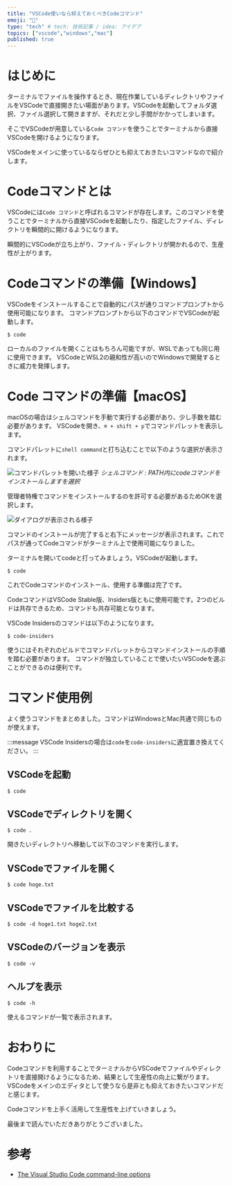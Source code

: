 ```yaml
---
title: "VSCode使いなら抑えておくべきCodeコマンド"
emoji: "🧩"
type: "tech" # tech: 技術記事 / idea: アイデア
topics: ["vscode","windows","mac"]
published: true
---
```


# はじめに

ターミナルでファイルを操作するとき、現在作業しているディレクトリやファイルをVSCodeで直接開きたい場面があります。VSCodeを起動してフォルダ選択、ファイル選択して開きますが、それだと少し手間がかかってしまいます。

そこでVSCodeが用意している`Code コマンド`を使うことでターミナルから直接VSCodeを開けるようになります。

VSCodeをメインに使っているならぜひとも抑えておきたいコマンドなので紹介します。

# Codeコマンドとは

VSCodeには`Code コマンド`と呼ばれるコマンドが存在します。このコマンドを使うことでターミナルから直接VSCodeを起動したり、指定したファイル、ディレクトリを瞬間的に開けるようになります。

瞬間的にVSCodeが立ち上がり、ファイル・ディレクトリが開かれるので、生産性が上がります。

# Codeコマンドの準備【Windows】

VSCodeをインストールすることで自動的にパスが通りコマンドプロンプトから使用可能になります。
コマンドプロンプトから以下のコマンドでVSCodeが起動します。

```shell
$ code
```

ローカルのファイルを開くことはもちろん可能ですが、WSLであっても同じ用に使用できます。
VSCodeとWSL2の親和性が高いのでWindowsで開発するときに威力を発揮します。

# Code コマンドの準備【macOS】

macOSの場合はシェルコマンドを手動で実行する必要があり、少し手数を踏む必要があります。
VSCodeを開き、`⌘ + shift + p`でコマンドパレットを表示します。

コマンドパレットに`shell command`と打ち込むことで以下のような選択が表示されます。

![コマンドパレットを開いた様子](https://storage.googleapis.com/zenn-user-upload/g6g74ukk33yndvsz0siedopguxrm)
*シェルコマンド : PATH内にcodeコマンドをインストールしますを選択*

管理者特権でコマンドをインストールするのを許可する必要があるためOKを選択します。

![ダイアログが表示される様子](https://storage.googleapis.com/zenn-user-upload/kuoa8f1u9ok94qdg5hytbhhbyd3c=200x)

コマンドのインストールが完了すると右下にメッセージが表示されます。これでパスが通ってCodeコマンドがターミナル上で使用可能になりました。

ターミナルを開いてcodeと打ってみましょう。VSCodeが起動します。

```shell
$ code
```

これでCodeコマンドのインストール、使用する準備は完了です。

CodeコマンドはVSCode Stable版、Insiders版ともに使用可能です。2つのビルドは共存できるため、コマンドも共存可能となります。

VSCode Insidersのコマンドは以下のようになります。

```shell
$ code-insiders
```

使うにはそれぞれのビルドでコマンドパレットからコマンドインストールの手順を踏む必要があります。
コマンドが独立していることで使いたいVSCodeを選ぶことができるのは便利です。

# コマンド使用例

よく使うコマンドをまとめました。コマンドはWindowsとMac共通で同じものが使えます。

:::message
VSCode Insidersの場合は`code`を`code-insiders`に適宜置き換えてください。
:::

## VSCodeを起動

```shell
$ code
```

## VSCodeでディレクトリを開く

```shell
$ code .
```
開きたいディレクトリへ移動して以下のコマンドを実行します。

## VSCodeでファイルを開く

```shell
$ code hoge.txt
```

## VSCodeでファイルを比較する

```shell
$ code -d hoge1.txt hoge2.txt
```

## VSCodeのバージョンを表示

```shell
$ code -v
```
## ヘルプを表示

```shell
$ code -h
```
使えるコマンドが一覧で表示されます。

# おわりに

Codeコマンドを利用することでターミナルからVSCodeでファイルやディレクトリを直接開けるようになるため、結果として生産性の向上に繋がります。
VSCodeをメインのエディタとして使うなら是非とも抑えておきたいコマンドだと感じます。

Codeコマンドを上手く活用して生産性を上げていきましょう。

最後まで読んでいただきありがとうございました。

# 参考

- [The Visual Studio Code command-line options](https://code.visualstudio.com/docs/editor/command-line)
